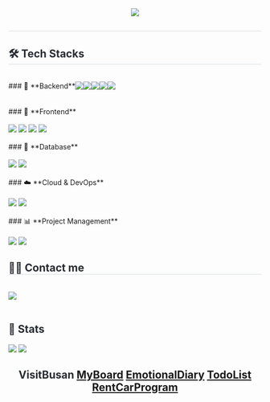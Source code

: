 <!-- 참고 링크 https://velog.io/@oka1313/Github-깃허브-프로필-꾸미기 -->
<!-- 참고 링크 https://github.com/rzashakeri/beautify-github-profile -->
<!-- 참고 링크 https://github.com/kyechan99/capsule-render -->
<!-- 참고 링크 https://github.com/DenverCoder1/readme-typing-svg -->

<!-- 깃허브 스탯 카드 
![LucasKim4321's GitHub stats](https://github-readme-stats.vercel.app/api?username=LucasKim4321&show_icons=true&theme=radical)
-->

<!--
**LucasKim4321/LucasKim4321** is a ✨ _special_ ✨ repository because its README.md (this file) appears on your GitHub profile.

Here are some ideas to get you started:

- 🔭 I’m currently working on ...
- 🌱 I’m currently learning ...
- 👯 I’m looking to collaborate on ...
- 🤔 I’m looking for help with ...
- 💬 Ask me about ...
- 📫 How to reach me: ...
- 😄 Pronouns: ...
- ⚡ Fun fact: ...
-->

<div align= "center">
   <img src="https://capsule-render.vercel.app/api?type=transparent&color=gradient&height=120&text=Kim's%20Garden%20🦄🦄&animation=fadeIn&fontColor=9edb1a&fontSize=60" />
</div>

<div style="text-align: left;"> 

<h2 style="border-bottom: 1px solid #d8dee4; color: #282d33;">  </h2>  

<div style="font-weight: 700; font-size: 15px; text-align: left; color: #282d33;">  </div> 

</div>

<div style="text-align: left;">

<h2 style="border-bottom: 1px solid #d8dee4; color: #282d33;"> 🛠️ Tech Stacks </h2> <br> 

   <div style="margin: ; text-align: left;" "text-align: left;">
      <div style="display:flex;">
         ### 🚀 **Backend**<br><br>
         <img src="https://img.shields.io/badge/Python-3776AB?style=for-the-badge&logo=Python&logoColor=white">
         <img src="https://img.shields.io/badge/Java-007396?style=for-the-badge&logo=Java&logoColor=white">
         <img src="https://img.shields.io/badge/Spring%20Boot-6DB33F?style=for-the-badge&logo=SpringBoot&logoColor=white">
         <img src="https://img.shields.io/badge/Spring-6DB33F?style=for-the-badge&logo=Spring&logoColor=white">
         <img src="https://img.shields.io/badge/Node.js-339933?style=for-the-badge&logo=Node.js&logoColor=white">
         <br>
      </div>
      <div>
         <br>### 🎨 **Frontend**<br><br>
         <img src="https://img.shields.io/badge/HTML5-E34F26?style=for-the-badge&logo=HTML5&logoColor=white">
         <img src="https://img.shields.io/badge/CSS3-1572B6?style=for-the-badge&logo=CSS3&logoColor=white">
         <img src="https://img.shields.io/badge/JavaScript-F7DF1E?style=for-the-badge&logo=JavaScript&logoColor=black">
         <img src="https://img.shields.io/badge/React-20232A?style=for-the-badge&logo=React&logoColor=61DAFB">
         <br>
      </div>
      <div>
         <br>### 💾 **Database**<br><br>
         <img src="https://img.shields.io/badge/MariaDB-003545?style=for-the-badge&logo=MariaDB&logoColor=white">
         <img src="https://img.shields.io/badge/OracleDB-F80000?style=for-the-badge&logo=Oracle&logoColor=white">
         <br>
      </div>
      <div>
         <br>### ☁️ **Cloud & DevOps**<br><br>
         <img src="https://img.shields.io/badge/AWS-232F3E?style=for-the-badge&logo=AmazonAWS&logoColor=white">
         <img src="https://img.shields.io/badge/Docker-2496ED?style=for-the-badge&logo=Docker&logoColor=white">
         <br>
      </div>
      <div>
         <br>### 📊 **Project Management**<br><br>
         <img src="https://img.shields.io/badge/GitHub-181717?style=for-the-badge&logo=GitHub&logoColor=white">
         <img src="https://img.shields.io/badge/Notion-000000?style=for-the-badge&logo=Notion&logoColor=white">
         <br>
      </div>
<!--       <br>### 🧠 **AI / ML** -->
<!--       <img src="https://img.shields.io/badge/TensorFlow-FF6F00?style=for-the-badge&logo=TensorFlow&logoColor=white"> -->
<!--       <img src="https://img.shields.io/badge/PyTorch-EE4C2C?style=for-the-badge&logo=PyTorch&logoColor=white"> -->

   </div>

</div>

<div style="text-align: left;">

   <h2 style="border-bottom: 1px solid #d8dee4; color: #282d33;"> 🧑‍💻 Contact me </h2> <br> 
   
   <div style="text-align: left;">
<!--       <a href=https://velog.io/@hktysh/posts> <img src="https://img.shields.io/badge/Velog-20C997?style=for-the-badge&logo=Velog&logoColor=white&link=https://velog.io/@hktysh/posts"> </a> -->
      <a href=mailto:hktysh@nextrunners.co.kr> <img src="https://img.shields.io/badge/Gmail-EA4335?style=for-the-badge&logo=Gmail&logoColor=white&link=mailto:xowls0131@naver.com"> </a>
   </div>
   <br> 
   
   <div style="text-align: left;"> 
   </div> 

</div>

<div style="text-align: left;"> 

   <h2 style="border-bottom: 1px solid #; color: #282d33;"> 🏅 Stats </h2> 
   
   <div style="text-align: left;"> 
      <img src="https://github-readme-stats.vercel.app/api/top-langs/?username=LucasKim4321&layout=compact&hide=javascript,css,scss&langs_count=8"/>
      <img src=https://github-readme-stats.vercel.app/api?username=LucasKim4321&show_icons=true/>
   </div> 

</div>

<div align= "center">
   <h2 style="border-bottom: 1px solid #; color: #282d33;> 🦄 Try These 🦄 </h2>
   <div>
      <a href="http://52.79.160.254/visitbusan/">VisitBusan</a>
      <a href="http://52.79.160.254/myproject01/">MyBoard</a>
      <a href="lucaskim4321.github.io/EmotionalDiary/">EmotionalDiary</a>
      <a href="lucaskim4321.github.io/TodoList/">TodoList</a>
      <a href="https://drive.google.com/file/d/1CdYUECcvakTfhUjO4FojU8fL7PWu74Z4/view?usp=sharing">RentCarProgram</a>
   </div>
</div>

